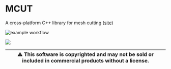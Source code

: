 # MCUT

A cross-platform C++ library for mesh cutting ([site](https://cutdigital.github.io/mcut.github.io/.))

![example workflow](https://github.com/cutdigital/mcut/workflows/linux.yaml/badge.svg)

![](https://github.com/cutdigital/mcut.github.io/blob/master/docs/media/repo-teaser/github-teaser.png?raw=true)

|:warning: This software is copyrighted and may not be sold or included in commercial products without a license. |
| --- |

